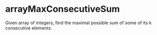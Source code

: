 <h1>arrayMaxConsecutiveSum
</h1>
<p>Given array of integers, find the maximal possible sum of some of its k consecutive elements.
 </p>
